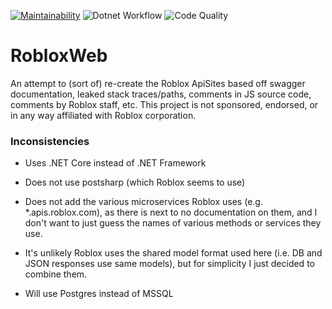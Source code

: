 [![Maintainability](https://api.codeclimate.com/v1/badges/c1e6ff9283e40b3db80d/maintainability)](https://codeclimate.com/github/floatzeI/RobloxApiSites/maintainability)
![Dotnet Workflow](https://github.com/floatzeI/RobloxApiSites/actions/workflows/build-and-test.yml/badge.svg)
![Code Quality](https://github.com/floatzeI/RobloxApiSites/actions/workflows/codeql-analysis.yml/badge.svg)

# RobloxWeb

An attempt to (sort of) re-create the Roblox ApiSites based off swagger documentation, leaked stack traces/paths, comments in JS source code, comments by Roblox staff, etc. This project is not sponsored, endorsed, or in any way affiliated with Roblox corporation.

### Inconsistencies

- Uses .NET Core instead of .NET Framework

- Does not use postsharp (which Roblox seems to use) 

- Does not add the various microservices Roblox uses (e.g. *.apis.roblox.com), as there is next to no documentation on them, and I don't want to just guess the names of various methods or services they use.

- It's unlikely Roblox uses the shared model format used here (i.e. DB and JSON responses use same models), but for simplicity I just decided to combine them.

- Will use Postgres instead of MSSQL
